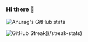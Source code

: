 ### Hi there 👋

![Anurag's GitHub stats](https://github-readme-stats.vercel.app/api?username=lucklilili&show_icons=true&theme=radical)

![GitHub Streak](/?user=lucklilili)](/streak-stats)
